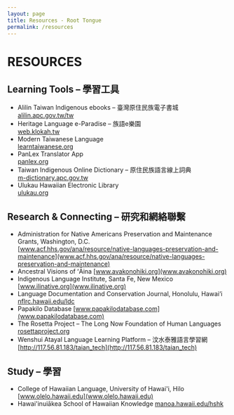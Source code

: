 ```yaml
---
layout: page
title: Resources - Root Tongue
permalink: /resources
---
```

# RESOURCES

## Learning Tools – 學習工具

- Alilin Taiwan Indigenous ebooks – 臺灣原住民族電子書城  
[alilin.apc.gov.tw/tw](alilin.apc.gov.tw/tw)
- Heritage Language e-Paradise – 族語e樂園  
[web.klokah.tw](web.klokah.tw)
- Modern Taiwanese Language  
[learntaiwanese.org](learntaiwanese.org)
- PanLex Translator App  
[panlex.org](panlex.org)
- Taiwan Indigenous Online Dictionary – 原住民族語言線上詞典  
[m-dictionary.apc.gov.tw](m-dictionary.apc.gov.tw)
- Ulukau Hawaiian Electronic Library  
[ulukau.org](ulukau.org)

## Research & Connecting – 研究和網絡聯繫

- Administration for Native Americans Preservation and Maintenance Grants, Washington, D.C.  
[www.acf.hhs.gov/ana/resource/native-languages-preservation-and-maintenance](www.acf.hhs.gov/ana/resource/native-languages-preservation-and-maintenance)
- Ancestral Visions of ʻĀina
[www.avakonohiki.org](www.avakonohiki.org)
- Indigenous Language Institute, Santa Fe, New Mexico
[www.ilinative.org](www.ilinative.org)
- Language Documentation and Conservation Journal, Honolulu, Hawai‘i
[nflrc.hawaii.edu/ldc](nflrc.hawaii.edu/ldc)
- Papakilo Database
[www.papakilodatabase.com](www.papakilodatabase.com)
- The Rosetta Project – The Long Now Foundation of Human Languages
[rosettaproject.org](rosettaproject.org)
- Wenshui Atayal Language Learning Platform – 汶水泰雅語言學習網
[http://117.56.81.183/taian_tech](http://117.56.81.183/taian_tech)

## Study – 學習

- College of Hawaiian Language, University of Hawai'i, Hilo
[www.olelo.hawaii.edu](www.olelo.hawaii.edu)
- Hawai'inuiākea School of Hawaiian Knowledge
[manoa.hawaii.edu/hshk](manoa.hawaii.edu/hshk)

